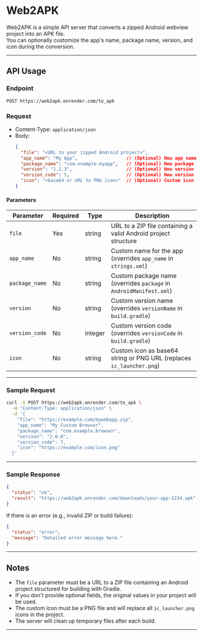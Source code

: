 # Web2APK

Web2APK is a simple API server that converts a zipped Android webview project into an APK file.  
You can optionally customize the app's name, package name, version, and icon during the conversion.

---

## API Usage

### Endpoint

```
POST https://web2apk.onrender.com/to_apk
```

### Request

- Content-Type: `application/json`
- Body:  
  ```json
  {
    "file": "<URL to your zipped Android project>",
    "app_name": "My App",                  // (Optional) New app name
    "package_name": "com.example.myapp",   // (Optional) New package name
    "version": "1.2.3",                    // (Optional) New version name
    "version_code": 5,                     // (Optional) New version code (integer)
    "icon": "<base64 or URL to PNG icon>"  // (Optional) Custom icon (base64 string or direct PNG URL)
  }
  ```

#### Parameters

| Parameter      | Required | Type     | Description                                                        |
|----------------|----------|----------|--------------------------------------------------------------------|
| `file`         | Yes      | string   | URL to a ZIP file containing a valid Android project structure     |
| `app_name`     | No       | string   | Custom name for the app (overrides `app_name` in `strings.xml`)    |
| `package_name` | No       | string   | Custom package name (overrides `package` in `AndroidManifest.xml`) |
| `version`      | No       | string   | Custom version name (overrides `versionName` in `build.gradle`)    |
| `version_code` | No       | integer  | Custom version code (overrides `versionCode` in `build.gradle`)    |
| `icon`         | No       | string   | Custom icon as base64 string or PNG URL (replaces `ic_launcher.png`)|

---

### Sample Request

```bash
curl -X POST https://web2apk.onrender.com/to_apk \
  -H "Content-Type: application/json" \
  -d '{
    "file": "https://example.com/mywebapp.zip",
    "app_name": "My Custom Browser",
    "package_name": "com.example.browser",
    "version": "2.0.0",
    "version_code": 7,
    "icon": "https://example.com/icon.png"
  }'
```

---

### Sample Response

```json
{
  "status": "ok",
  "result": "https://web2apk.onrender.com/downloads/your-app-1234.apk"
}
```

If there is an error (e.g., invalid ZIP or build failure):

```json
{
  "status": "error",
  "message": "Detailed error message here."
}
```

---

## Notes

- The `file` parameter must be a URL to a ZIP file containing an Android project structured for building with Gradle.
- If you don't provide optional fields, the original values in your project will be used.
- The custom icon must be a PNG file and will replace all `ic_launcher.png` icons in the project.
- The server will clean up temporary files after each build.

---

